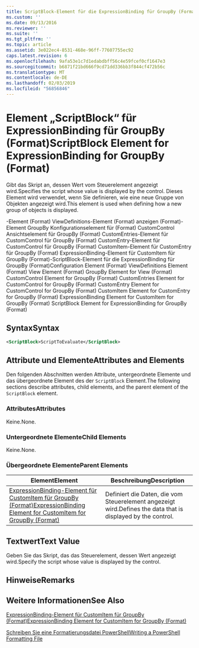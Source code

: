 ```yaml
---
title: ScriptBlock-Element für die ExpressionBinding für GroupBy (Format) | Microsoft-Dokumentation
ms.custom: ''
ms.date: 09/13/2016
ms.reviewer: ''
ms.suite: ''
ms.tgt_pltfrm: ''
ms.topic: article
ms.assetid: 3e022ec4-8531-468e-96ff-77607755ec92
caps.latest.revision: 6
ms.openlocfilehash: 9afa53e1c7d1edabdbff56c4e59fcef0cf1647e3
ms.sourcegitcommit: b6871f21bd666f9cd71dd336bb3f844cf472b56c
ms.translationtype: MT
ms.contentlocale: de-DE
ms.lasthandoff: 02/03/2019
ms.locfileid: "56856846"
---
```

# <a name="scriptblock-element-for-expressionbinding-for-groupby-format"></a><span data-ttu-id="696ac-102">Element „ScriptBlock“ für ExpressionBinding für GroupBy (Format)</span><span class="sxs-lookup"><span data-stu-id="696ac-102">ScriptBlock Element for ExpressionBinding for GroupBy (Format)</span></span>

<span data-ttu-id="696ac-103">Gibt das Skript an, dessen Wert vom Steuerelement angezeigt wird.</span><span class="sxs-lookup"><span data-stu-id="696ac-103">Specifies the script whose value is displayed by the control.</span></span> <span data-ttu-id="696ac-104">Dieses Element wird verwendet, wenn Sie definieren, wie eine neue Gruppe von Objekten angezeigt wird.</span><span class="sxs-lookup"><span data-stu-id="696ac-104">This element is used when defining how a new group of objects is displayed.</span></span>

<span data-ttu-id="696ac-105">-Element (Format) ViewDefinitions-Element (Format) anzeigen (Format)-Element GroupBy Konfigurationselement für (Format) CustomControl Ansichtselement für GroupBy (Format) CustomEntries-Element für CustomControl für GroupBy (Format) CustomEntry-Element für CustomControl für GroupBy (Format) CustomItem-Element für CustomEntry für GroupBy (Format) ExpressionBinding-Element für CustomItem für GroupBy (Format)-ScriptBlock-Element für die ExpressionBinding für GroupBy (Format)</span><span class="sxs-lookup"><span data-stu-id="696ac-105">Configuration Element (Format) ViewDefinitions Element (Format) View Element (Format) GroupBy Element for View (Format) CustomControl Element for GroupBy (Format) CustomEntries Element for CustomControl for GroupBy (Format) CustomEntry Element for CustomControl for GroupBy (Format) CustomItem Element for CustomEntry for GroupBy (Format) ExpressionBinding Element for CustomItem for GroupBy (Format) ScriptBlock Element for ExpressionBinding for GroupBy (Format)</span></span>

## <a name="syntax"></a><span data-ttu-id="696ac-106">Syntax</span><span class="sxs-lookup"><span data-stu-id="696ac-106">Syntax</span></span>

```xml
<ScriptBlock>ScriptToEvaluate</ScriptBlock>
```

## <a name="attributes-and-elements"></a><span data-ttu-id="696ac-107">Attribute und Elemente</span><span class="sxs-lookup"><span data-stu-id="696ac-107">Attributes and Elements</span></span>

<span data-ttu-id="696ac-108">Den folgenden Abschnitten werden Attribute, untergeordnete Elemente und das übergeordnete Element des der `ScriptBlock` Element.</span><span class="sxs-lookup"><span data-stu-id="696ac-108">The following sections describe attributes, child elements, and the parent element of the `ScriptBlock` element.</span></span>

### <a name="attributes"></a><span data-ttu-id="696ac-109">Attributes</span><span class="sxs-lookup"><span data-stu-id="696ac-109">Attributes</span></span>

<span data-ttu-id="696ac-110">Keine.</span><span class="sxs-lookup"><span data-stu-id="696ac-110">None.</span></span>

### <a name="child-elements"></a><span data-ttu-id="696ac-111">Untergeordnete Elemente</span><span class="sxs-lookup"><span data-stu-id="696ac-111">Child Elements</span></span>

<span data-ttu-id="696ac-112">Keine.</span><span class="sxs-lookup"><span data-stu-id="696ac-112">None.</span></span>

### <a name="parent-elements"></a><span data-ttu-id="696ac-113">Übergeordnete Elemente</span><span class="sxs-lookup"><span data-stu-id="696ac-113">Parent Elements</span></span>

|<span data-ttu-id="696ac-114">Element</span><span class="sxs-lookup"><span data-stu-id="696ac-114">Element</span></span>|<span data-ttu-id="696ac-115">Beschreibung</span><span class="sxs-lookup"><span data-stu-id="696ac-115">Description</span></span>|
|-------------|-----------------|
|[<span data-ttu-id="696ac-116">ExpressionBinding-Element für CustomItem für GroupBy (Format)</span><span class="sxs-lookup"><span data-stu-id="696ac-116">ExpressionBinding Element for CustomItem for GroupBy (Format)</span></span>](./expressionbinding-element-for-customitem-for-groupby-format.md)|<span data-ttu-id="696ac-117">Definiert die Daten, die vom Steuerelement angezeigt wird.</span><span class="sxs-lookup"><span data-stu-id="696ac-117">Defines the data that is displayed by the control.</span></span>|

## <a name="text-value"></a><span data-ttu-id="696ac-118">Textwert</span><span class="sxs-lookup"><span data-stu-id="696ac-118">Text Value</span></span>

<span data-ttu-id="696ac-119">Geben Sie das Skript, das das Steuerelement, dessen Wert angezeigt wird.</span><span class="sxs-lookup"><span data-stu-id="696ac-119">Specify the script whose value is displayed by the control.</span></span>

## <a name="remarks"></a><span data-ttu-id="696ac-120">Hinweise</span><span class="sxs-lookup"><span data-stu-id="696ac-120">Remarks</span></span>

## <a name="see-also"></a><span data-ttu-id="696ac-121">Weitere Informationen</span><span class="sxs-lookup"><span data-stu-id="696ac-121">See Also</span></span>

[<span data-ttu-id="696ac-122">ExpressionBinding-Element für CustomItem für GroupBy (Format)</span><span class="sxs-lookup"><span data-stu-id="696ac-122">ExpressionBinding Element for CustomItem for GroupBy (Format)</span></span>](./expressionbinding-element-for-customitem-for-groupby-format.md)

[<span data-ttu-id="696ac-123">Schreiben Sie eine Formatierungsdatei PowerShell</span><span class="sxs-lookup"><span data-stu-id="696ac-123">Writing a PowerShell Formatting File</span></span>](./writing-a-powershell-formatting-file.md)
